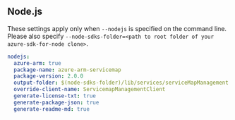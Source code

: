 ## Node.js

These settings apply only when `--nodejs` is specified on the command line.
Please also specify `--node-sdks-folder=<path to root folder of your azure-sdk-for-node clone>`.

``` yaml $(nodejs)
nodejs:
  azure-arm: true
  package-name: azure-arm-servicemap
  package-version: 2.0.0
  output-folder: $(node-sdks-folder)/lib/services/serviceMapManagement
  override-client-name: ServicemapManagementClient
  generate-license-txt: true
  generate-package-json: true
  generate-readme-md: true
```
